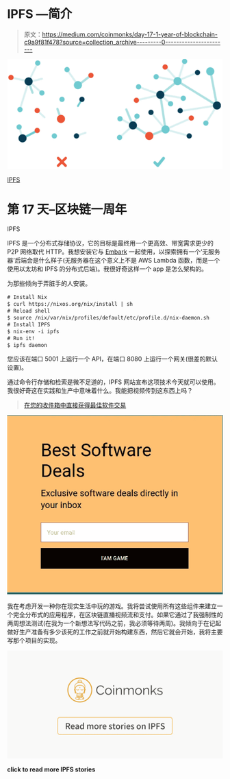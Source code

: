 # IPFS —简介

> 原文：<https://medium.com/coinmonks/day-17-1-year-of-blockchain-c9a9f81f478?source=collection_archive---------0----------------------->

![](img/073898a1eaaa4921967442b17f45b97b.png)

[IPFS](https://ipfs.io/images/ipfs-illustration-network.svg)

# 第 17 天–区块链一周年

IPFS

IPFS 是一个分布式存储协议，它的目标是最终用一个更高效、带宽需求更少的 P2P 网络取代 HTTP。我想安装它与 [Embark](https://github.com/iurimatias/embark-framework) 一起使用，以探索拥有一个‘无服务器’后端会是什么样子(无服务器在这个意义上不是 AWS Lambda 函数，而是一个使用以太坊和 IPFS 的分布式后端)。我很好奇这样一个 app 是怎么架构的。

为那些倾向于弄脏手的人安装。

```
# Install Nix
$ curl https://nixos.org/nix/install | sh
# Reload shell 
$ source /nix/var/nix/profiles/default/etc/profile.d/nix-daemon.sh
# Install IPFS
$ nix-env -i ipfs
# Run it!
$ ipfs daemon
```

您应该在端口 5001 上运行一个 API，在端口 8080 上运行一个网关(很差的默认设置)。

通过命令行存储和检索是微不足道的，IPFS 网站宣布这项技术今天就可以使用。我很好奇这在实践和生产中意味着什么。我能把视频传到这东西上吗？

> [在您的收件箱中直接获得最佳软件交易](https://coincodecap.com/?utm_source=coinmonks)

[![](img/7c0b3dfdcbfea594cc0ae7d4f9bf6fcb.png)](https://coincodecap.com/?utm_source=coinmonks)

我在考虑开发一种你在现实生活中玩的游戏。我将尝试使用所有这些组件来建立一个完全分布式的应用程序，在区块链直播视频流和支付。如果它通过了我强制性的两周想法测试(在我为一个新想法写代码之前，我必须等待两周)。我倾向于在记起做好生产准备有多少该死的工作之前就开始构建东西，然后它就会开始，我将主要写那个项目的实现。

[![](img/882eb2ca62894c01d57f65efb160f4c8.png)](https://medium.com/coinmonks/ipfs/home)

**click to read more IPFS stories**